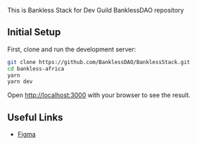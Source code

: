 This is Bankless Stack for Dev Guild BanklessDAO repository

## Initial Setup

First, clone and run the development server:

```bash
git clone https://github.com/BanklessDAO/BanklessStack.git
cd bankless-africa
yarn
yarn dev
```

Open [http://localhost:3000](http://localhost:3000) with your browser to see the result.

## Useful Links

- [Figma](https://www.figma.com/)